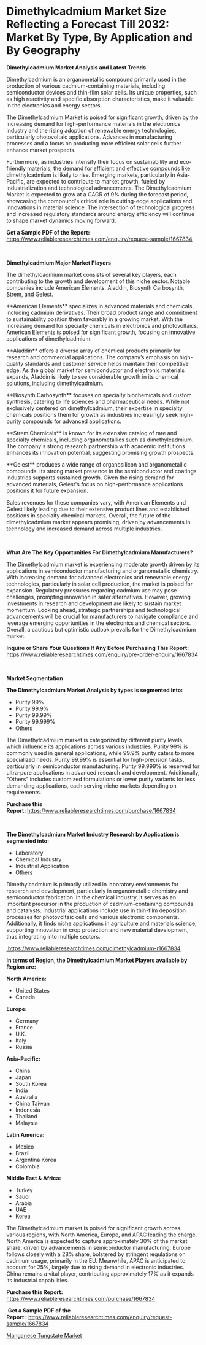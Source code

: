 <p><h1>Dimethylcadmium Market Size Reflecting a Forecast Till 2032: Market By Type, By Application and By Geography</h1></p><p><strong>Dimethylcadmium Market Analysis and Latest Trends</strong></p>
<p><p>Dimethylcadmium is an organometallic compound primarily used in the production of various cadmium-containing materials, including semiconductor devices and thin-film solar cells. Its unique properties, such as high reactivity and specific absorption characteristics, make it valuable in the electronics and energy sectors.</p><p>The Dimethylcadmium Market is poised for significant growth, driven by the increasing demand for high-performance materials in the electronics industry and the rising adoption of renewable energy technologies, particularly photovoltaic applications. Advances in manufacturing processes and a focus on producing more efficient solar cells further enhance market prospects.</p><p>Furthermore, as industries intensify their focus on sustainability and eco-friendly materials, the demand for efficient and effective compounds like dimethylcadmium is likely to rise. Emerging markets, particularly in Asia-Pacific, are expected to contribute to market growth, fueled by industrialization and technological advancements. The Dimethylcadmium Market is expected to grow at a CAGR of 9% during the forecast period, showcasing the compound's critical role in cutting-edge applications and innovations in material science. The intersection of technological progress and increased regulatory standards around energy efficiency will continue to shape market dynamics moving forward.</p></p>
<p><strong>Get a Sample PDF of the Report:&nbsp;</strong> <a href="https://www.reliableresearchtimes.com/enquiry/request-sample/1667834?utm_campaign=3223&utm_medium=2&utm_source=Github&utm_content=ia&utm_term=07032025&utm_id=dimethylcadmium">https://www.reliableresearchtimes.com/enquiry/request-sample/1667834</a></p>
<p>&nbsp;</p>
<p><strong>Dimethylcadmium Major Market Players</strong></p>
<p><p>The dimethylcadmium market consists of several key players, each contributing to the growth and development of this niche sector. Notable companies include American Elements, Aladdin, Biosynth Carbosynth, Strem, and Gelest.</p><p>**American Elements** specializes in advanced materials and chemicals, including cadmium derivatives. Their broad product range and commitment to sustainability position them favorably in a growing market. With the increasing demand for specialty chemicals in electronics and photovoltaics, American Elements is poised for significant growth, focusing on innovative applications of dimethylcadmium.</p><p>**Aladdin** offers a diverse array of chemical products primarily for research and commercial applications. The company’s emphasis on high-quality standards and customer service helps maintain their competitive edge. As the global market for semiconductor and electronic materials expands, Aladdin is likely to see considerable growth in its chemical solutions, including dimethylcadmium.</p><p>**Biosynth Carbosynth** focuses on specialty biochemicals and custom synthesis, catering to life sciences and pharmaceutical needs. While not exclusively centered on dimethylcadmium, their expertise in specialty chemicals positions them for growth as industries increasingly seek high-purity compounds for advanced applications.</p><p>**Strem Chemicals** is known for its extensive catalog of rare and specialty chemicals, including organometallics such as dimethylcadmium. The company's strong research partnership with academic institutions enhances its innovation potential, suggesting promising growth prospects.</p><p>**Gelest** produces a wide range of organosilicon and organometallic compounds. Its strong market presence in the semiconductor and coatings industries supports sustained growth. Given the rising demand for advanced materials, Gelest's focus on high-performance applications positions it for future expansion.</p><p>Sales revenues for these companies vary, with American Elements and Gelest likely leading due to their extensive product lines and established positions in specialty chemical markets. Overall, the future of the dimethylcadmium market appears promising, driven by advancements in technology and increased demand across multiple industries.</p></p>
<p>&nbsp;</p>
<p><strong>What Are The Key Opportunities For Dimethylcadmium Manufacturers?</strong></p>
<p><p>The Dimethylcadmium market is experiencing moderate growth driven by its applications in semiconductor manufacturing and organometallic chemistry. With increasing demand for advanced electronics and renewable energy technologies, particularly in solar cell production, the market is poised for expansion. Regulatory pressures regarding cadmium use may pose challenges, prompting innovation in safer alternatives. However, growing investments in research and development are likely to sustain market momentum. Looking ahead, strategic partnerships and technological advancements will be crucial for manufacturers to navigate compliance and leverage emerging opportunities in the electronics and chemical sectors. Overall, a cautious but optimistic outlook prevails for the Dimethylcadmium market.</p></p>
<p><strong>Inquire or Share Your Questions If Any Before Purchasing This Report:</strong> <a href="https://www.reliableresearchtimes.com/enquiry/pre-order-enquiry/1667834?utm_campaign=3223&utm_medium=2&utm_source=Github&utm_content=ia&utm_term=07032025&utm_id=dimethylcadmium">https://www.reliableresearchtimes.com/enquiry/pre-order-enquiry/1667834</a></p>
<p>&nbsp;</p>
<p><strong>Market Segmentation</strong></p>
<p><strong>The Dimethylcadmium Market Analysis by types is segmented into:</strong></p>
<p><ul><li>Purity 99%</li><li>Purity 99.9%</li><li>Purity 99.99%</li><li>Purity 99.999%</li><li>Others</li></ul></p>
<p><p>The Dimethylcadmium market is categorized by different purity levels, which influence its applications across various industries. Purity 99% is commonly used in general applications, while 99.9% purity caters to more specialized needs. Purity 99.99% is essential for high-precision tasks, particularly in semiconductor manufacturing. Purity 99.999% is reserved for ultra-pure applications in advanced research and development. Additionally, "Others" includes customized formulations or lower purity variants for less demanding applications, each serving niche markets depending on requirements.</p></p>
<p><strong>Purchase this Report:&nbsp;</strong><a href="https://www.reliableresearchtimes.com/purchase/1667834?utm_campaign=3223&utm_medium=2&utm_source=Github&utm_content=ia&utm_term=07032025&utm_id=dimethylcadmium">https://www.reliableresearchtimes.com/purchase/1667834</a></p>
<p>&nbsp;</p>
<p><strong>The Dimethylcadmium Market Industry Research by Application is segmented into:</strong></p>
<p><ul><li>Laboratory</li><li>Chemical Industry</li><li>Industrial Application</li><li>Others</li></ul></p>
<p><p>Dimethylcadmium is primarily utilized in laboratory environments for research and development, particularly in organometallic chemistry and semiconductor fabrication. In the chemical industry, it serves as an important precursor in the production of cadmium-containing compounds and catalysts. Industrial applications include use in thin-film deposition processes for photovoltaic cells and various electronic components. Additionally, it finds niche applications in agriculture and materials science, supporting innovation in crop protection and new material development, thus integrating into multiple sectors.</p></p>
<p><a href="https://www.reliableresearchtimes.com/dimethylcadmium-r1667834?utm_campaign=3223&utm_medium=2&utm_source=Github&utm_content=ia&utm_term=07032025&utm_id=dimethylcadmium">&nbsp;https://www.reliableresearchtimes.com/dimethylcadmium-r1667834</a></p>
<p><strong>In terms of Region, the Dimethylcadmium Market Players available by Region are:</strong></p>
<p>
    <p> <strong> North America: </strong>
        <ul>
            <li>United States</li>
            <li>Canada</li>
        </ul>
        </p> 
    <p> <strong> Europe: </strong>
        <ul>
            <li>Germany</li>
            <li>France</li>
            <li>U.K.</li>
            <li>Italy</li>
            <li>Russia</li>
        </ul>
        </p> 
    <p> <strong> Asia-Pacific: </strong>
        <ul>
            <li>China</li>
            <li>Japan</li>
            <li>South Korea</li>
            <li>India</li>
            <li>Australia</li>
            <li>China Taiwan</li>
            <li>Indonesia</li>
            <li>Thailand</li>
            <li>Malaysia</li>
        </ul>
        </p> 
    <p> <strong> Latin America: </strong>
        <ul>
            <li>Mexico</li>
            <li>Brazil</li>
            <li>Argentina Korea</li>
            <li>Colombia</li>
        </ul>
        </p> 
    <p> <strong> Middle East & Africa: </strong>
        <ul>
            <li>Turkey</li>
            <li>Saudi</li>
            <li>Arabia</li>
            <li>UAE</li>
            <li>Korea</li>
        </ul>
    </p>
    </p>
<p><p>The Dimethylcadmium market is poised for significant growth across various regions, with North America, Europe, and APAC leading the charge. North America is expected to capture approximately 30% of the market share, driven by advancements in semiconductor manufacturing. Europe follows closely with a 28% share, bolstered by stringent regulations on cadmium usage, primarily in the EU. Meanwhile, APAC is anticipated to account for 25%, largely due to rising demand in electronic industries. China remains a vital player, contributing approximately 17% as it expands its industrial capabilities.</p></p>
<p><strong>Purchase this Report: </strong><a href="https://www.reliableresearchtimes.com/purchase/1667834?utm_campaign=3223&utm_medium=2&utm_source=Github&utm_content=ia&utm_term=07032025&utm_id=dimethylcadmium">https://www.reliableresearchtimes.com/purchase/1667834</a></p>
<p>&nbsp;<strong>Get a Sample PDF of the Report:&nbsp;&nbsp;</strong><a href="https://www.reliableresearchtimes.com/enquiry/request-sample/1667834?utm_campaign=3223&utm_medium=2&utm_source=Github&utm_content=ia&utm_term=07032025&utm_id=dimethylcadmium">https://www.reliableresearchtimes.com/enquiry/request-sample/1667834</a></p>
<p><strong></strong></p>
<p><p><a href="https://github.com/lefiobakali/Market-Research-Report-List-1/blob/main/manganese-tungstate-market.md?utm_campaign=3223&utm_medium=2&utm_source=Github&utm_content=ia&utm_term=07032025&utm_id=dimethylcadmium">Manganese Tungstate Market</a></p></p>